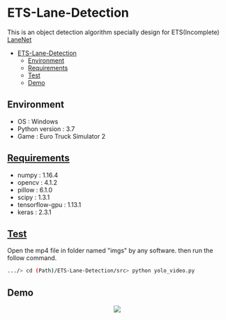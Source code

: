 # ETS-Lane-Detection

This is an object detection algorithm specially design for ETS(Incomplete)
[LaneNet](https://arxiv.org/pdf/1807.01726.pdf)

- [ETS-Lane-Detection](#ets-lane-detection)
  - [Environment](#environment)
  - [Requirements](#requirements)
  - [Test](#test)
  - [Demo](#demo)

## Environment

- OS : Windows
- Python version : 3.7
- Game : Euro Truck Simulator 2

## [Requirements](requirements.txt)

- numpy : 1.16.4
- opencv : 4.1.2
- pillow : 6.1.0
- scipy : 1.3.1
- tensorflow-gpu : 1.13.1
- keras : 2.3.1

## [Test](src/yolo_video.py)

Open the mp4 file in folder named "imgs" by any software.
then run the follow command.

```bash
.../> cd (Path)/ETS-Lane-Detection/src> python yolo_video.py
```
## Demo
<div align="center">
  <img src=demo.gif/>
</div>
